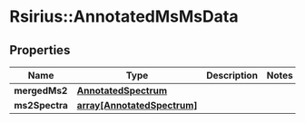 # Rsirius::AnnotatedMsMsData



## Properties
Name | Type | Description | Notes
------------ | ------------- | ------------- | -------------
**mergedMs2** | [**AnnotatedSpectrum**](AnnotatedSpectrum.md) |  | 
**ms2Spectra** | [**array[AnnotatedSpectrum]**](AnnotatedSpectrum.md) |  | 


